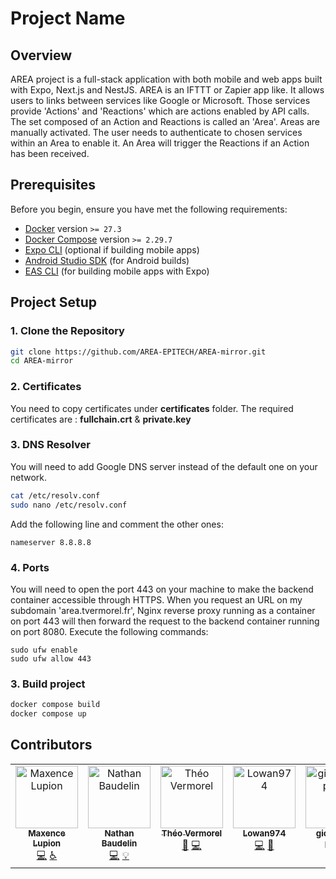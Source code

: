 # Project Name

## Overview

AREA project is a full-stack application with both mobile and web apps built with Expo, Next.js and NestJS.
AREA is an IFTTT or Zapier app like.
It allows users to links between services like Google or Microsoft.
Those services provide 'Actions' and 'Reactions' which are actions enabled by API calls.
The set composed of an Action and Reactions is called an 'Area'.
Areas are manually activated.
The user needs to authenticate to chosen services within an Area to enable it.
An Area will trigger the Reactions if an Action has been received.

## Prerequisites

Before you begin, ensure you have met the following requirements:

- [Docker](https://www.docker.com/) version `>= 27.3`
- [Docker Compose](https://docs.docker.com/compose/) version `>= 2.29.7`
- [Expo CLI](https://docs.expo.dev/get-started/installation/) (optional if building mobile apps)
- [Android Studio SDK](https://developer.android.com/studio) (for Android builds)
- [EAS CLI](https://docs.expo.dev/eas/) (for building mobile apps with Expo)

## Project Setup

### 1. Clone the Repository
```bash
git clone https://github.com/AREA-EPITECH/AREA-mirror.git
cd AREA-mirror
```

### 2. Certificates
You need to copy certificates under **certificates** folder.
The required certificates are : **fullchain.crt** & **private.key**

### 3. DNS Resolver
You will need to add Google DNS server instead of the default one on your network.

```bash
cat /etc/resolv.conf
sudo nano /etc/resolv.conf
```
Add the following line and comment the other ones:
```text
nameserver 8.8.8.8
```

### 4. Ports
You will need to open the port 443 on your machine to make the backend container accessible through HTTPS.
When you request an URL on my subdomain 'area.tvermorel.fr', Nginx reverse proxy running as a container on port 443 will then forward the request to the backend container running on port 8080.
Execute the following commands:
```code
sudo ufw enable
sudo ufw allow 443
```

### 3. Build project
```bash
docker compose build
docker compose up
```

## Contributors

<!-- ALL-CONTRIBUTORS-LIST:START - Do not remove or modify this section -->
<!-- prettier-ignore-start -->
<!-- markdownlint-disable -->
<table>
  <tbody>
    <tr>
            <td align="center" valign="top" width="14.28%"><a href="https://github.com/maxencelupion"><img src="https://avatars.githubusercontent.com/u/114016583?v=4?s=100" width="100px;" alt="Maxence Lupion"/><br /><sub><b>Maxence Lupion</b></sub></a><br /><a href="#code-maxencelupion" title="Code">💻</a> <a href="#a11y-maxencelupion" title="Accessibility">️️️️♿️</a></td>
      <td align="center" valign="top" width="14.28%"><a href="https://github.com/nathanbaudelin"><img src="https://avatars.githubusercontent.com/u/114907307?v=4?s=100" width="100px;" alt="Nathan Baudelin"/><br /><sub><b>Nathan Baudelin</b></sub></a><br /><a href="#code-nathanbaudelin" title="Code">💻</a> <a href="#example-nathanbaudelin" title="Examples">💡</a></td>
      <td align="center" valign="top" width="14.28%"><a href="https://github.com/zoldik333"><img src="https://avatars.githubusercontent.com/u/114875350?v=4?s=100" width="100px;" alt="Théo Vermorel"/><br /><sub><b>Théo Vermorel</b></sub></a><br /><a href="#projectManagement-zoldik333" title="Project Management">📆</a> <a href="#code-zoldik333" title="Code">💻</a></td>
      <td align="center" valign="top" width="14.28%"><a href="https://github.com/Lowan974"><img src="https://avatars.githubusercontent.com/u/96384786?v=4?s=100" width="100px;" alt="Lowan974"/><br /><sub><b>Lowan974</b></sub></a><br /><a href="#code-Lowan974" title="Code">💻</a> <a href="#design-Lowan974" title="Design">🎨</a></td>
      <td align="center" valign="top" width="14.28%"><a href="https://github.com/giordano-pierre"><img src="https://avatars.githubusercontent.com/u/114906570?v=4?s=100" width="100px;" alt="giordano-pierre"/><br /><sub><b>giordano-pierre</b></sub></a><br /><a href="#code-giordano-pierre" title="Code">💻</a> <a href="#design-giordano-pierre" title="Design">🎨</a></td>
    </tr>
  </tbody>
</table>

<!-- markdownlint-restore -->
<!-- prettier-ignore-end -->

<!-- ALL-CONTRIBUTORS-LIST:END -->
